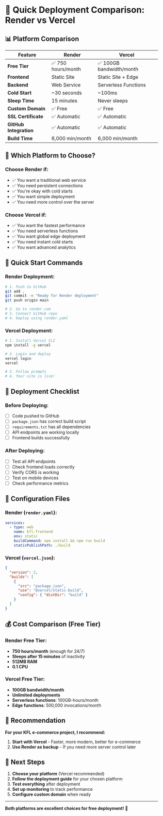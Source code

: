 # 🚀 Quick Deployment Comparison: Render vs Vercel

## 📊 Platform Comparison

| Feature | Render | Vercel |
|---------|--------|--------|
| **Free Tier** | ✅ 750 hours/month | ✅ 100GB bandwidth/month |
| **Frontend** | Static Site | Static Site + Edge |
| **Backend** | Web Service | Serverless Functions |
| **Cold Start** | ~30 seconds | ~100ms |
| **Sleep Time** | 15 minutes | Never sleeps |
| **Custom Domain** | ✅ Free | ✅ Free |
| **SSL Certificate** | ✅ Automatic | ✅ Automatic |
| **GitHub Integration** | ✅ Automatic | ✅ Automatic |
| **Build Time** | 6,000 min/month | 6,000 min/month |

## 🎯 Which Platform to Choose?

### Choose **Render** if:
- ✅ You want a traditional web service
- ✅ You need persistent connections
- ✅ You're okay with cold starts
- ✅ You want simple deployment
- ✅ You need more control over the server

### Choose **Vercel** if:
- ✅ You want the fastest performance
- ✅ You need serverless functions
- ✅ You want global edge deployment
- ✅ You need instant cold starts
- ✅ You want advanced analytics

## 🚀 Quick Start Commands

### Render Deployment:
```bash
# 1. Push to GitHub
git add .
git commit -m "Ready for Render deployment"
git push origin main

# 2. Go to render.com
# 3. Connect GitHub repo
# 4. Deploy using render.yaml
```

### Vercel Deployment:
```bash
# 1. Install Vercel CLI
npm install -g vercel

# 2. Login and deploy
vercel login
vercel

# 3. Follow prompts
# 4. Your site is live!
```

## 📝 Deployment Checklist

### Before Deploying:
- [ ] Code pushed to GitHub
- [ ] `package.json` has correct build script
- [ ] `requirements.txt` has all dependencies
- [ ] API endpoints are working locally
- [ ] Frontend builds successfully

### After Deploying:
- [ ] Test all API endpoints
- [ ] Check frontend loads correctly
- [ ] Verify CORS is working
- [ ] Test on mobile devices
- [ ] Check performance metrics

## 🔧 Configuration Files

### Render (`render.yaml`):
```yaml
services:
  - type: web
    name: kfl-frontend
    env: static
    buildCommand: npm install && npm run build
    staticPublishPath: ./build
```

### Vercel (`vercel.json`):
```json
{
  "version": 2,
  "builds": [
    {
      "src": "package.json",
      "use": "@vercel/static-build",
      "config": { "distDir": "build" }
    }
  ]
}
```

## 💰 Cost Comparison (Free Tier)

### Render Free Tier:
- **750 hours/month** (enough for 24/7)
- **Sleeps after 15 minutes** of inactivity
- **512MB RAM**
- **0.1 CPU**

### Vercel Free Tier:
- **100GB bandwidth/month**
- **Unlimited deployments**
- **Serverless functions**: 100GB-hours/month
- **Edge functions**: 500,000 invocations/month

## 🎯 Recommendation

**For your KFL e-commerce project, I recommend:**

1. **Start with Vercel** - Faster, more modern, better for e-commerce
2. **Use Render as backup** - If you need more server control later

## 🚀 Next Steps

1. **Choose your platform** (Vercel recommended)
2. **Follow the deployment guide** for your chosen platform
3. **Test everything** after deployment
4. **Set up monitoring** to track performance
5. **Configure custom domain** when ready

---

**Both platforms are excellent choices for free deployment!** 🎉
